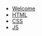 <!--
* 该文件是定义侧边栏的  loadSidebar: ture 才会显示，否则仅显示访问文件的目录
* [HTML](html/)  设置跳转的路由  星号与html后的斜杠必须添加
* [HTML](html/hello)  访问的是 html文件夹中的 hello文件夹的 README.md文件
 -->

* [Welcome](base/)
* [HTML](base/html/)
* [CSS](base/css/)
* [JS](base/js/)



